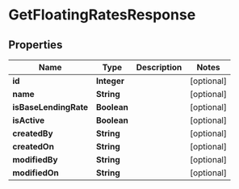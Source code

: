 
# GetFloatingRatesResponse

## Properties
Name | Type | Description | Notes
------------ | ------------- | ------------- | -------------
**id** | **Integer** |  |  [optional]
**name** | **String** |  |  [optional]
**isBaseLendingRate** | **Boolean** |  |  [optional]
**isActive** | **Boolean** |  |  [optional]
**createdBy** | **String** |  |  [optional]
**createdOn** | **String** |  |  [optional]
**modifiedBy** | **String** |  |  [optional]
**modifiedOn** | **String** |  |  [optional]




